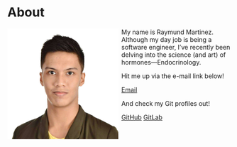 About
=====

<img style="margin-right: 0.5em; margin-bottom: 0.5em;" src="/pictures/mon.jpg" height="250" width="250" alt="mon" title="mon" align="left" />

My name is Raymund Martinez. Although my day job is being a software engineer,
I’ve recently been delving into the science (and art) of hormones—Endocrinology.

Hit me up via the e-mail link below!

[Email](mailto:zhaqenl@gmail.com)

And check my Git profiles out!

[GitHub](https://github.com/zhaqenl)
[GitLab](https://gitlab.com/zhaqenl)
